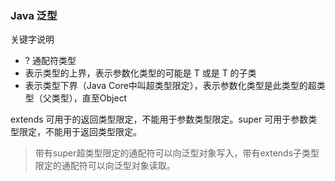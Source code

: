 

### Java 泛型

关键字说明
* ? 通配符类型
* <? extends T> 表示类型的上界，表示参数化类型的可能是 T 或是 T 的子类
* <? super T> 表示类型下界（Java Core中叫超类型限定），表示参数化类型是此类型的超类型（父类型），直至Object

extends 可用于的返回类型限定，不能用于参数类型限定。super 可用于参数类型限定，不能用于返回类型限定。

> 带有super超类型限定的通配符可以向泛型对象写入，带有extends子类型限定的通配符可以向泛型对象读取。
